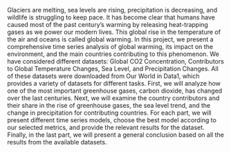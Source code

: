 Glaciers are melting, sea levels are rising, precipitation is decreasing, and wildlife is struggling to keep pace.
It has become clear that humans have caused most of the past century’s warming by releasing heat-trapping
gases as we power our modern lives. This global rise in the temperature of the air and oceans is called global
warming.
In this project, we present a comprehensive time series analysis of global warming, its impact on the environment,
and the main countries contributing to this phenomenon. We have considered different datasets: Global
CO2 Concentration, Contributors to Global Temperature Changes, Sea Level, and Precipitation Changes. All
of these datasets were downloaded from Our World in Data1, which provides a variety of datasets for different
tasks.
First, we will analyze how one of the most important greenhouse gases, carbon dioxide, has changed over the
last centuries. Next, we will examine the country contributors and their share in the rise of greenhouse gases,
the sea level trend, and the change in precipitation for contributing countries. For each part, we will present
different time series models, choose the best model according to our selected metrics, and provide the relevant
results for the dataset. Finally, in the last part, we will present a general conclusion based on all the results from
the available datasets.

